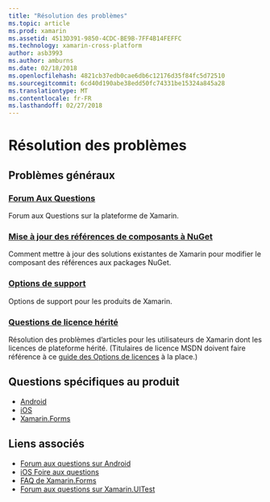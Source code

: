 ```yaml
---
title: "Résolution des problèmes"
ms.topic: article
ms.prod: xamarin
ms.assetid: 4513D391-9850-4CDC-BE9B-7FF4B14FEFFC
ms.technology: xamarin-cross-platform
author: asb3993
ms.author: amburns
ms.date: 02/18/2018
ms.openlocfilehash: 4821cb37edb0cae6db6c12176d35f84fc5d72510
ms.sourcegitcommit: 6cd40d190abe38edd50fc74331be15324a845a28
ms.translationtype: MT
ms.contentlocale: fr-FR
ms.lasthandoff: 02/27/2018
---
```

# <a name="troubleshooting"></a>Résolution des problèmes

## <a name="general-issues"></a>Problèmes généraux
### <a name="frequently-asked-questionsquestionsindexmd"></a>[Forum Aux Questions](questions/index.md)

Forum aux Questions sur la plateforme de Xamarin.

### <a name="updating-component-references-to-nugetcomponent-nugetmd"></a>[Mise à jour des références de composants à NuGet](component-nuget.md)

Comment mettre à jour des solutions existantes de Xamarin pour modifier le composant des références aux packages NuGet.

### <a name="support-optionssupport-optionsmd"></a>[Options de support](support-options.md)

Options de support pour les produits de Xamarin.

### <a name="legacy-license-questionslegacy-licensesindexmd"></a>[Questions de licence hérité](legacy-licenses/index.md)

Résolution des problèmes d’articles pour les utilisateurs de Xamarin dont les licences de plateforme hérité. (Titulaires de licence MSDN doivent faire référence à ce [guide des Options de licences](~/cross-platform/get-started/requirements.md) à la place.)

## <a name="product-specific-questions"></a>Questions spécifiques au produit

- [Android](~/android/troubleshooting/questions/index.md)
- [iOS](~/ios/troubleshooting/questions/index.md)
- [Xamarin.Forms](~/xamarin-forms/troubleshooting/questions/index.md)



## <a name="related-links"></a>Liens associés

- [Forum aux questions sur Android](~/android/troubleshooting/questions/index.md)
- [iOS Foire aux questions](~/ios/troubleshooting/questions/index.md)
- [FAQ de Xamarin.Forms](~/xamarin-forms/troubleshooting/questions/index.md)
- [Forum aux questions sur Xamarin.UITest](https://developer.xamarin.com~/testcloud/uitest/questions/)
